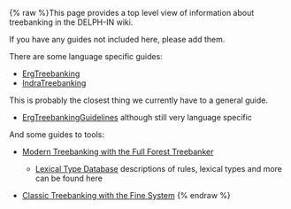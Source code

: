 {% raw %}This page provides a top level view of information about treebanking in
the DELPH-IN wiki.

If you have any guides not included here, please add them.

There are some language specific guides:

- [ErgTreebanking](https://blog.inductorsoftware.com/docsproto/erg/ErgTreebanking)
- [IndraTreebanking](../IndraTreebanking)

This is probably the closest thing we currently have to a general guide.

- [ErgTreebankingGuidelines](https://blog.inductorsoftware.com/docsproto/erg/ErgTreebankingGuidelines) although still
very language specific

And some guides to tools:

- [Modern Treebanking with the Full Forest Treebanker](../FftbTop)
  
  - [Lexical Type Database](https://github.com/fcbond/ltdb)
descriptions of rules, lexical types and more can be found here
- [Classic Treebanking with the Fine System](../ItsdbTreebanking)
{% endraw %}